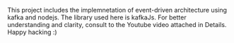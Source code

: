 This project includes the implemnetation of event-driven architecture using kafka and nodejs. The library used here is kafkaJs. For better understanding and clarity, consult to the Youtube video attached in Details.
Happy hacking :)

